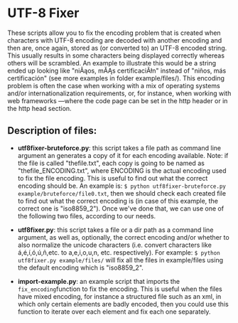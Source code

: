 # UTF-8 Fixer

These scripts allow you to fix the encoding problem that is created when characters with UTF-8 encoding are decoded with another encoding and then are, once again, stored as (or converted to) an UTF-8 encoded string. This usually results in some characters being displayed correctly whereas others will be scrambled. An example to illustrate this would be a string ended up looking like "niĂąos, mĂĄs certificaciĂłn" instead of "niños, más certificación" (see more examples in folder example/files/). This encoding problem is often the case when working with a mix of operating systems and/or internationalization requirements, or, for instance, when working with web frameworks —where the code page can be set in the http header or in the http head section.


## Description of files:
* **utf8fixer-bruteforce.py**: this script takes a file path as command line argument an generates a copy of it for each encoding available. Note: if the file is called "thefile.txt", each copy is going to be named as "thefile_ENCODING.txt", where ENCODING is the actual encoding used to fix the file encoding. This is useful to find out what the correct encoding should be. An example is: ```$ python utf8fixer-bruteforce.py example/bruteforce/file0.txt```, then we should check each created file to find out what the correct encoding is (in case of this example, the correct one is "iso8859_2"). Once we've done that, we can use one of the following two files, according to our needs.

* **utf8fixer.py**: this script takes a file or a dir path as a command line argument, as well as, optionally, the correct encoding and/or whether to also normalize the unicode characters (i.e. convert characters like á,é,í,ó,ú,ñ,etc. to a,e,i,o,u,n, etc. respectively). For example: ```$ python utf8fixer.py example/files/``` will fix all the files in example/files using the default encoding which is "iso8859_2".

* **import-example.py**: an example script that imports the ```fix_encoding```function to fix the encoding. This is useful when the files have mixed encoding, for instance a structured file such as an xml, in which only certain elements are badly encoded, then you could use this function to iterate over each element and fix each one separately.
